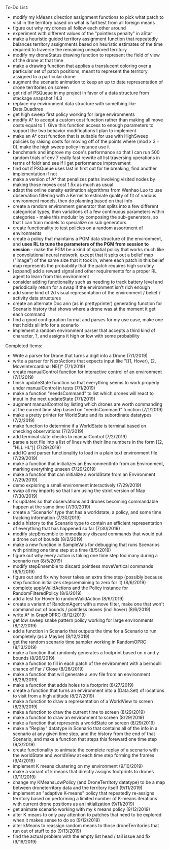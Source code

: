 To-Do List:
* modify my kMeans direction assignment functions to pick what patch to visit in the territory based on what is farthest from all foreign means
* figure out why my drones all follow each other around
* experiment with different values of the "pointless penalty" in aStar
* make a heuristic guided territory assignment function that repeatedly balances territory assignments based on heuristic estimates of the time required to traverse the remaining unexplored territory
* modify my droneStatus drawing function to represent the field of view of the drone at that time
* make a drawing function that applies a translucent coloring over a particular set of patch positions, meant to represent the territory assigned to a particular drone
* augment the scenario animation to keep an up to date representation of drone territories on screen
* get rid of PSQueue in my project in favor of a data structure from stackage snapshot 14.3
* replace my environment data structure with something like Data.Quadtree
* get high sweep first policy working for large environments
* modify A* to accept a custom cost function rather than making all move costs equal to 1. Give this function access to enough parameters to support the two behavior modifications I plan to implement
* make an A* cost function that is suitable for use with HighSweep policies by raising costs for moving off of the points where (mod x 3 = 0), make the high sweep policy instance use it
* benchmark and improve my code's performance so that I can run 500 random trials of env 7 really fast
rewrite all list traversing operations in terms of foldr and see if I get performance improvement
* find out if PSQueue uses last in first out for tie breaking, find another implementation if not
* make a version of A* that penalizes paths involving visited nodes by making those moves cost 1.5x as much as usual
* adapt the online density estimation algorithms from Wenhao Luo to use observation filtering with a Kernel to estimate quality of fit of various environment models, then do planning based on that info
* create a random environment generator that splits into a few different categorical types, then variations of a few continuous parameters within categories - make this modular by composing the sub-generators, so that I can train models to specialize on sub generators
* create functionality to test policies on a random assortment of environments
* create a policy that maintains a PGM data structure of the environment, and **uses RL to tune the parameters of the PGM from session to session** - make the PGM be a kind of spatial policy that works much like a convolutional neural network, except that it spits out a belief map ("image") of the same size that it took in, where each patch in this belief map represents the probability that the patch requires high scrutiny
* [expand] add a reward signal and other requirements for a proper RL agent to learn from this environment
* consider adding functionality such as needing to track battery level and periodically return for a swap if the environment isn't rich enough
* add some kind of 2d visual representation of the environment / belief / activity data structures
* create an alternate Doc ann (as in prettyprinter) generating function for Scenario history that shows where a drone was at the moment it get each command
* find a good configuration format and parses for my use case, make one that holds all info for a scenario
* implement a random environment parser that accepts a third kind of character, ?, and assigns it high or low with some probability

Completed Items:
* Write a parser for Drone that turns a digit into a Drone (7/1/2019)
* write a parser for NextActions that expects input like "[(1, Hover), (2, MoveIntercardinal NE)]" (7/1/2019)
* create manualControl function for interactive control of an environment (7/1/2019)
* finish updateState function so that everything seems to work properly under manualControl in tests (7/1/2019)
* make a function "needsCommand" to list which drones will react to input in the next updateState (7/1/2019)
* augment manualControl by listing which drones are worth commanding at the current time step based on "needsCommand" function (7/1/2019)
* make a pretty printer for WorldState and its subordinate datatypes (7/2/2019)
* make function to determine if a WorldState is terminal based on checking observations (7/2/2019)
* add terminal state checks to manualControl (7/2/2019)
* parse a text file into a list of lines with their line numbers in the form \[(2, "HLL  HL")\] (7/29/2019)
* add IO and parser functionality to load in a plain text environment file (7/29/2019)
* make a function that initializes an EnvironmentInfo from an Environment, marking everything unseen (7/29/2019)
* make a function that can initialize a worldState from an Environment (7/29/2019)
* demo exploring a small environment interactively (7/29/2019)
* swap all my imports so that I am using the strict version of Map (7/30/2019)
* fix updates so that observations and drones becoming commandable happen at the same time (7/30/2019)
* create a "Scenario" type that has a worldstate, a policy, and some time tracking information (7/30/2019)
* add a history to the Scenario type to contain an efficient representation of everything that has happened so far (7/30/2019)
* modify stepEnsemble to immediately discard commands that would put a drone out of bounds (8/2/2019)
* make a new function in SampleVals for debugging that runs Scenarios with printing one time step at a time (8/5/2019)
* figure out why every action is taking one time step too many during a scenario run (8/5/2019)
* modify stepEnsemble to discard pointless moveVertical commands (8/5/2019)
* figure out and fix why hover takes an extra time step (possibly because step function initializes stepsremaining to zero for it) (8/6/2019)
* complete applyValidActions and the Policy instance for RandomFilteredPolicy (8/6/2019)
* add a test for Hover to randomValidAction (8/6/2019)
* create a variant of RandomAgent with a move filter, make one that won't command out of bounds / pointless moves (incl hover) (8/6/2019)
* write A* in GraphOPRC (8/12/2019)
* get low sweep snake pattern policy working for large environments (8/12/2019)
* add a function in Scenario that outputs the time for a Scenario to run completely (as a Maybe) (8/12/2019)
* get the random scenario time sampler working in RandomOPRC (8/13/2019)
* make a function that randomly generates a footprint based on x and y bounds (8/26/2019)
* make a function to fill in each patch of the environment with a bernoulli chance of Far / Close (8/26/2019)
* make a function that will generate a .env file from an environment (8/26/2019)
* make a function that adds holes to a footprint (8/27/2019)
* create a function that turns an environment into a (Data.Set) of locations to visit from a high altitude (8/27/2019)
* make a function to draw a representation of a WorldView to screen (8/29/2019)
* make a function to draw the current time to screen (8/29/2019)
* make a function to draw an environment to screen (8/29/2019)
* make a function that represents a worldState on screen (8/29/2019)
* make a "Replay" datatype in Scenario that contains all of the info in a scenario at any given time step, and the history from the end of that
Scenario, and make a function that steps this foreward one time step (9/3/2019)
* create functionality to animate the complete replay of a scenario with the worldState and worldView at each time step forming the frames (9/4/2019)
* implement K means clustering on my environment (9/10/2019)
* make a variant of k means that directly assigns footprints to drones (9/11/2019)
* change my KMeansLowPolicy (and DroneTerritoty datatype) to be a map between droneterritory data and the territory itself (9/11/2019)
* implement an "adaptive K-means" policy that repeatedly re-assigns territory based on performing a limited number of K-means iterations with current drone positions as an initialization (9/11/2019)
* get animate scenario working with my k means policy (9/12/2019)
* alter K means to only pay attention to patches that need to be explored when it makes sense to do so (9/12/2019)
* alter kMeans to reassign random means to those droneTerritories that run out of stuff to do (9/13/2019)
* find the actual problem with the empty list head / tail issue and fix (9/16/2019)